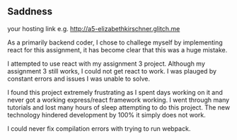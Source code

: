 

## Saddness

your hosting link e.g. http://a5-elizabethkirschner.glitch.me

As a primarily backend coder, I chose to challege myself by implementing react for this assignment, it has become clear that this was a huge mistake.

I attempted to use react with my assignment 3 project. Although my assignment 3 still works, I could not get react to work. I was plauged by constant errors and issues I was unable to solve.

I found this project extremely frustrating as I spent days working on it and never got a working express/react framework working. I went through many tutorials and lost many hours of sleep attempting to do this project. The new technology hindered development by 100% it simply does not work.

I could never fix compilation errors with trying to run webpack.